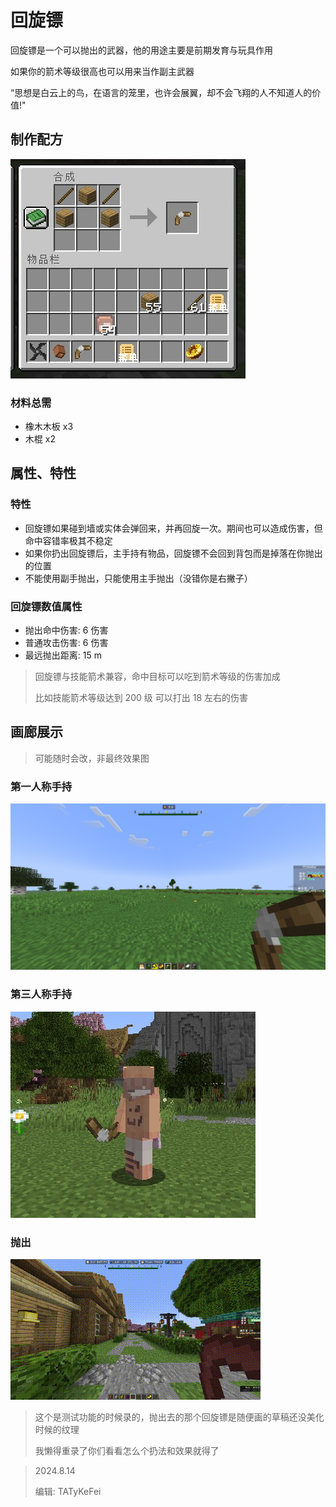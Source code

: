 # 回旋镖

回旋镖是一个可以抛出的武器，他的用途主要是前期发育与玩具作用

如果你的箭术等级很高也可以用来当作副主武器

“思想是白云上的鸟，在语言的笼里，也许会展翼，却不会飞翔的人不知道人的价值!"

## 制作配方

<img src="./equi/boomerang/img/craft.jpg">

### 材料总需

* 橡木木板 x3
* 木棍 x2

## 属性、特性

### 特性

* 回旋镖如果碰到墙或实体会弹回来，并再回旋一次。期间也可以造成伤害，但命中容错率极其不稳定
* 如果你扔出回旋镖后，主手持有物品，回旋镖不会回到背包而是掉落在你抛出的位置
* 不能使用副手抛出，只能使用主手抛出（没错你是右撇子）

### 回旋镖数值属性

* 抛出命中伤害: 6 伤害
* 普通攻击伤害: 6 伤害
* 最远抛出距离: 15 m

> 回旋镖与技能箭术兼容，命中目标可以吃到箭术等级的伤害加成
>
> 比如技能箭术等级达到 200 级 可以打出 18 左右的伤害

## 画廊展示

> 可能随时会改，非最终效果图

### 第一人称手持

<img src="./equi/boomerang/img/fps.jpg">

### 第三人称手持

<img src="./equi/boomerang/img/in_hand.jpg">

### 抛出

<img src="./equi/boomerang/img/ejection.gif">

> 这个是测试功能的时候录的，抛出去的那个回旋镖是随便画的草稿还没美化时候的纹理
>
> 我懒得重录了你们看看怎么个扔法和效果就得了

> 2024.8.14
>
> 编辑: TATyKeFei